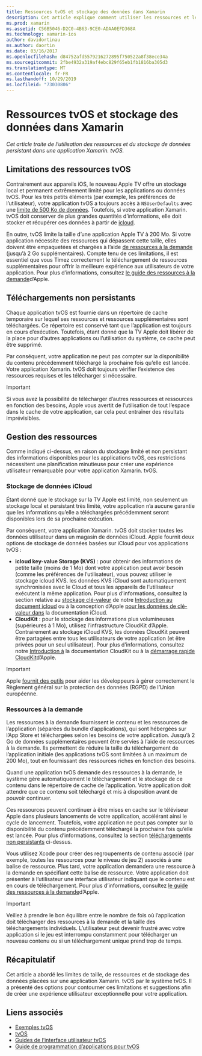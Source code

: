 ```yaml
---
title: Ressources tvOS et stockage des données dans Xamarin
description: Cet article explique comment utiliser les ressources et le stockage de données persistant dans une application tvOS créée avec Xamarin. Il aborde le stockage de données iCloud et les ressources à la demande.
ms.prod: xamarin
ms.assetid: C56B5046-D2C0-4B63-9CE0-ADAA0EFD368A
ms.technology: xamarin-ios
author: davidortinau
ms.author: daortin
ms.date: 03/16/2017
ms.openlocfilehash: d84752afd5579216272895f750522a8f38ece34a
ms.sourcegitcommit: 2fbe4932a319af4ebc829f65eb1fb1816ba305d3
ms.translationtype: MT
ms.contentlocale: fr-FR
ms.lasthandoff: 10/29/2019
ms.locfileid: "73030806"
---
```

# <a name="tvos-resources-and-data-storage-in-xamarin"></a>Ressources tvOS et stockage des données dans Xamarin

_Cet article traite de l’utilisation des ressources et du stockage de données persistant dans une application Xamarin. tvOS._

<a name="tvOS-Resource-Limitations" />

## <a name="tvos-resource-limitations"></a>Limitations des ressources tvOS

Contrairement aux appareils iOS, le nouveau Apple TV offre un stockage local et permanent extrêmement limité pour les applications ou données tvOS. Pour les très petits éléments (par exemple, les préférences de l’utilisateur), votre application tvOS a toujours accès à `NSUserDefaults` avec une [limite de 500 Ko de données](https://forums.developer.apple.com/message/50696#50696). Toutefois, si votre application Xamarin. tvOS doit conserver de plus grandes quantités d’informations, elle doit stocker et récupérer ces données à partir de [icloud](#iCloud-Data-Storage).

En outre, tvOS limite la taille d’une application Apple TV à 200 Mo. Si votre application nécessite des ressources qui dépassent cette taille, elles doivent être empaquetées et chargées à l’aide [de ressources à la demande](#On-Demand-Resources) (jusqu’à 2 Go supplémentaires). Compte tenu de ces limitations, il est essentiel que vous Timez correctement le téléchargement de ressources supplémentaires pour offrir la meilleure expérience aux utilisateurs de votre application. Pour plus d’informations, consultez [le guide des ressources à la demande](https://developer.apple.com/library/prerelease/tvos/documentation/FileManagement/Conceptual/On_Demand_Resources_Guide/index.html#//apple_ref/doc/uid/TP40015083)d’Apple.

<a name="Non-Persistent-Downloads" />

## <a name="non-persistent-downloads"></a>Téléchargements non persistants

Chaque application tvOS est fournie dans un répertoire de cache temporaire sur lequel ses ressources et ressources supplémentaires sont téléchargées. Ce répertoire est conservé tant que l’application est toujours en cours d’exécution. Toutefois, étant donné que la TV Apple doit libérer de la place pour d’autres applications ou l’utilisation du système, ce cache peut être supprimé.

Par conséquent, votre application ne peut pas compter sur la disponibilité du contenu précédemment téléchargé la prochaine fois qu’elle est lancée. Votre application Xamarin. tvOS doit toujours vérifier l’existence des ressources requises et les télécharger si nécessaire.

> [!IMPORTANT]
> Si vous avez la possibilité de télécharger d’autres ressources et ressources en fonction des besoins, Apple vous avertit de l’utilisation de tout l’espace dans le cache de votre application, car cela peut entraîner des résultats imprévisibles.

<a name="Managing-Resources" />

## <a name="managing-resources"></a>Gestion des ressources

Comme indiqué ci-dessus, en raison du stockage limité et non persistant des informations disponibles pour les applications tvOS, ces restrictions nécessitent une planification minutieuse pour créer une expérience utilisateur remarquable pour votre application Xamarin. tvOS.

<a name="iCloud-Data-Storage" />

### <a name="icloud-data-storage"></a>Stockage de données iCloud

Étant donné que le stockage sur la TV Apple est limité, non seulement un stockage local et persistant très limité, votre application n’a aucune garantie que les informations qu’elle a téléchargées précédemment seront disponibles lors de sa prochaine exécution.

Par conséquent, votre application Xamarin. tvOS doit stocker toutes les données utilisateur dans un magasin de données iCloud. Apple fournit deux options de stockage de données basées sur iCloud pour vos applications tvOS :

- **icloud key-value Storage (KVS)** : pour obtenir des informations de petite taille (moins de 1 Mo) dont votre application peut avoir besoin (comme les préférences de l’utilisateur), vous pouvez utiliser le stockage icloud KVS. les données KVS iCloud sont automatiquement synchronisées avec le Cloud et tous les appareils de l’utilisateur exécutent la même application. Pour plus d’informations, consultez la section relative au [stockage clé-valeur](~/ios/data-cloud/introduction-to-icloud.md) de notre [Introduction au document icloud](~/ios/data-cloud/introduction-to-icloud.md) ou à la conception d’Apple [pour les données de clé-valeur dans](https://developer.apple.com/library/prerelease/tvos/documentation/General/Conceptual/iCloudDesignGuide/Chapters/DesigningForKey-ValueDataIniCloud.html#//apple_ref/doc/uid/TP40012094-CH7) la documentation iCloud.
- **CloudKit** : pour le stockage des informations plus volumineuses (supérieures à 1 Mo), utilisez l’infrastructure CloudKit d’Apple. Contrairement au stockage iCloud KVS, les données CloudKit peuvent être partagées entre tous les utilisateurs de votre application (et être privées pour un seul utilisateur). Pour plus d’informations, consultez notre [Introduction à](~/ios/data-cloud/intro-to-cloudkit.md) la documentation CloudKit ou à la [démarrage rapide CloudKit](https://developer.apple.com/library/prerelease/tvos/documentation/DataManagement/Conceptual/CloudKitQuickStart/Introduction/Introduction.html#//apple_ref/doc/uid/TP40014987)d’Apple.

> [!IMPORTANT]
> Apple [fournit des outils](https://developer.apple.com/support/allowing-users-to-manage-data/) pour aider les développeurs à gérer correctement le Règlement général sur la protection des données (RGPD) de l’Union européenne.

<a name="On-Demand-Resources" />

### <a name="on-demand-resources"></a>Ressources à la demande

Les ressources à la demande fournissent le contenu et les ressources de l’application (séparées du bundle d’applications), qui sont hébergées sur l’App Store et téléchargées selon les besoins de votre application. Jusqu’à 2 Go de données supplémentaires peuvent être servies à l’aide de ressources à la demande. Ils permettent de réduire la taille du téléchargement de l’application initiale (les applications tvOS sont limitées à un maximum de 200 Mo), tout en fournissant des ressources riches en fonction des besoins.

Quand une application tvOS demande des ressources à la demande, le système gère automatiquement le téléchargement et le stockage de ce contenu dans le répertoire de cache de l’application. Votre application doit attendre que ce contenu soit téléchargé et mis à disposition avant de pouvoir continuer.

Ces ressources peuvent continuer à être mises en cache sur le téléviseur Apple dans plusieurs lancements de votre application, accélérant ainsi le cycle de lancement. Toutefois, votre application ne peut pas compter sur la disponibilité du contenu précédemment téléchargé la prochaine fois qu’elle est lancée. Pour plus d’informations, consultez la section [téléchargements non persistants](#Non-Persistent-Downloads) ci-dessus.

Vous utilisez Xcode pour créer des regroupements de contenu associé (par exemple, toutes les ressources pour le niveau de jeu 2) associés à une balise de ressource. Plus tard, votre application demandera une ressource à la demande en spécifiant cette balise de ressource. Votre application doit présenter à l’utilisateur une interface utilisateur indiquant que le contenu est en cours de téléchargement. Pour plus d’informations, consultez [le guide des ressources à la demande](https://developer.apple.com/library/prerelease/tvos/documentation/FileManagement/Conceptual/On_Demand_Resources_Guide/index.html#//apple_ref/doc/uid/TP40015083)d’Apple.

> [!IMPORTANT]
> Veillez à prendre le bon équilibre entre le nombre de fois où l’application doit télécharger des ressources à la demande et la taille des téléchargements individuels. L’utilisateur peut devenir frustré avec votre application si le jeu est interrompu constamment pour télécharger un nouveau contenu ou si un téléchargement unique prend trop de temps.

<a name="Summary" />

## <a name="summary"></a>Récapitulatif

Cet article a abordé les limites de taille, de ressources et de stockage des données placées sur une application Xamarin. tvOS par le système tvOS. Il a présenté des options pour contourner ces limitations et suggestions afin de créer une expérience utilisateur exceptionnelle pour votre application.

## <a name="related-links"></a>Liens associés

- [Exemples tvOS](https://docs.microsoft.com/samples/browse/?products=xamarin&term=Xamarin.iOS+tvOS)
- [tvOS](https://developer.apple.com/tvos/)
- [Guides de l’interface utilisateur tvOS](https://developer.apple.com/tvos/human-interface-guidelines/)
- [Guide de programmation d’applications pour tvOS](https://developer.apple.com/library/prerelease/tvos/documentation/General/Conceptual/AppleTV_PG/)
